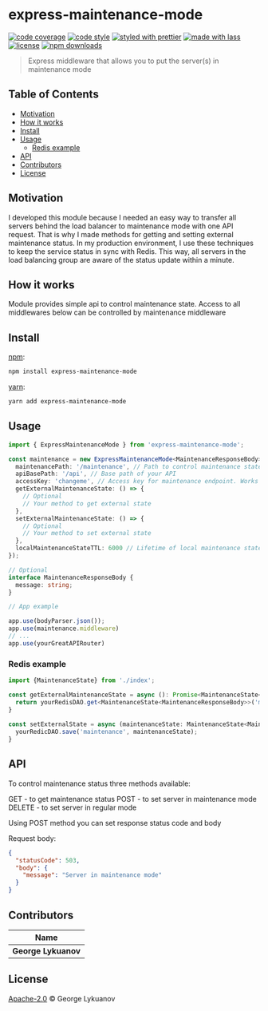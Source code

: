 # express-maintenance-mode

[![code coverage](https://img.shields.io/codecov/c/github/dissfall/express-maintenance-mode.svg)](https://codecov.io/gh/dissfall/express-maintenance-mode)
[![code style](https://img.shields.io/badge/code_style-XO-5ed9c7.svg)](https://github.com/sindresorhus/xo)
[![styled with prettier](https://img.shields.io/badge/styled_with-prettier-ff69b4.svg)](https://github.com/prettier/prettier)
[![made with lass](https://img.shields.io/badge/made_with-lass-95CC28.svg)](https://lass.js.org)
[![license](https://img.shields.io/github/license/dissfall/express-maintenance-mode.svg)](LICENSE)
[![npm downloads](https://img.shields.io/npm/dt/express-maintenance-mode.svg)](https://npm.im/express-maintenance-mode)

> Express middleware that allows you to put the server(s) in maintenance mode


## Table of Contents

* [Motivation](#motivation)
* [How it works](#how-it-works)
* [Install](#install)
* [Usage](#usage)
  * [Redis example](#redis-example)
* [API](#api)
* [Contributors](#contributors)
* [License](#license)


## Motivation

I developed this module because I needed an easy way to transfer all servers behind the load balancer
to maintenance mode with one API request. That is why I made methods for getting and setting external maintenance status.
In my production environment, I use these techniques to keep the service status in sync with Redis.
This way, all servers in the load balancing group are aware of the status update within a minute.


## How it works

Module provides simple api to control maintenance state.
Access to all middlewares below can be controlled by maintenance middleware


## Install

[npm][]:

```sh
npm install express-maintenance-mode
```

[yarn][]:

```sh
yarn add express-maintenance-mode
```


## Usage

```typescript
import { ExpressMaintenanceMode } from 'express-maintenance-mode';

const maintenance = new ExpressMaintenanceMode<MaintenanceResponseBody>({
  maintenancePath: '/maintenance', // Path to control maintenance state
  apiBasePath: '/api', // Base path of your API
  accessKey: 'changeme', // Access key for maintenance endpoint. Works without authorization if not provided
  getExternalMaintenanceState: () => {
    // Optional
    // Your method to get external state
  },
  setExternalMaintenanceState: () => {
    // Optional
    // Your method to set external state
  },
  localMaintenanceStateTTL: 6000 // Lifetime of local maintenance state, until it be synced with external state
});

// Optional
interface MaintenanceResponseBody {
  message: string;
}

// App example

app.use(bodyParser.json());
app.use(maintenance.middleware)
// ...
app.use(yourGreatAPIRouter)


```

### Redis example

```typescript
import {MaintenanceState} from './index';

const getExternalMaintenanceState = async (): Promise<MaintenanceState<MaintenanceResponseBody>> => {
  return yourRedisDAO.get<MaintenanceState<MaintenanceResponseBody>>('maintenance');
}
  
const setExternalState = async (maintenanceState: MaintenanceState<MaintenanceResponseBody>) => {
  yourRedicDAO.save('maintenance', maintenanceState);
}
```


## API

To control maintenance status three methods available:

GET - to get maintenance status
POST - to set server in maintenance mode
DELETE - to set server in regular mode

Using POST method you can set response status code and body

Request body:

```json
{
  "statusCode": 503,
  "body": {
    "message": "Server in maintenance mode"
  }
}

```


## Contributors

| Name                |
| ------------------- |
| **George Lykuanov** |


## License

[Apache-2.0](LICENSE) © George Lykuanov


##

[npm]: https://www.npmjs.com/

[yarn]: https://yarnpkg.com/
